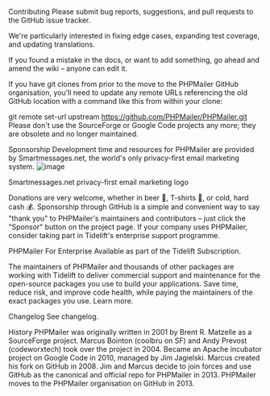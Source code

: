 Contributing
Please submit bug reports, suggestions, and pull requests to the GitHub issue tracker.

We're particularly interested in fixing edge cases, expanding test coverage, and updating translations.

If you found a mistake in the docs, or want to add something, go ahead and amend the wiki – anyone can edit it.

If you have git clones from prior to the move to the PHPMailer GitHub organisation, you'll need to update any remote URLs referencing the old GitHub location with a command like this from within your clone:

git remote set-url upstream https://github.com/PHPMailer/PHPMailer.git
Please don't use the SourceForge or Google Code projects any more; they are obsolete and no longer maintained.

Sponsorship
Development time and resources for PHPMailer are provided by Smartmessages.net, the world's only privacy-first email marketing system.
![image](https://github.com/ToiLaHao2/CSE-454/assets/131520813/90e99e3e-4a25-4683-862e-24754350eba0)


Smartmessages.net privacy-first email marketing logo

Donations are very welcome, whether in beer 🍺, T-shirts 👕, or cold, hard cash 💰. Sponsorship through GitHub is a simple and convenient way to say "thank you" to PHPMailer's maintainers and contributors – just click the "Sponsor" button on the project page. If your company uses PHPMailer, consider taking part in Tidelift's enterprise support programme.

PHPMailer For Enterprise
Available as part of the Tidelift Subscription.

The maintainers of PHPMailer and thousands of other packages are working with Tidelift to deliver commercial support and maintenance for the open-source packages you use to build your applications. Save time, reduce risk, and improve code health, while paying the maintainers of the exact packages you use. Learn more.

Changelog
See changelog.

History
PHPMailer was originally written in 2001 by Brent R. Matzelle as a SourceForge project.
Marcus Bointon (coolbru on SF) and Andy Prevost (codeworxtech) took over the project in 2004.
Became an Apache incubator project on Google Code in 2010, managed by Jim Jagielski.
Marcus created his fork on GitHub in 2008.
Jim and Marcus decide to join forces and use GitHub as the canonical and official repo for PHPMailer in 2013.
PHPMailer moves to the PHPMailer organisation on GitHub in 2013.
